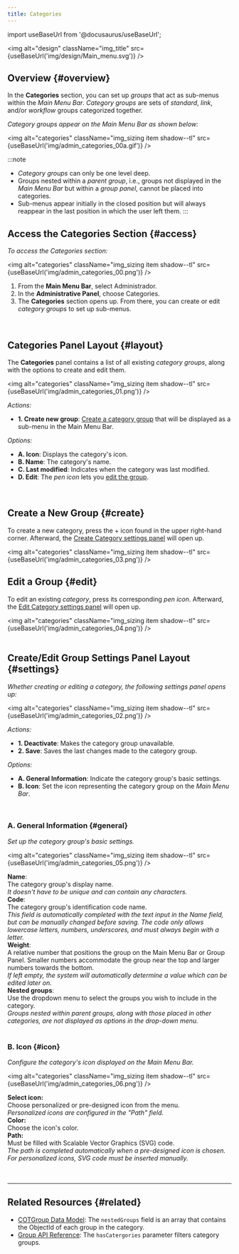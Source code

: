 ```yaml
---
title: Categories
---
```

import useBaseUrl from '@docusaurus/useBaseUrl';

<img alt="design" className="img_title" src={useBaseUrl('img/design/Main_menu.svg')} />

## Overview {#overview}

In the **Categories** section, you can set up _groups_ that act as sub-menus within the _Main Menu Bar_. _Category groups_ are sets of _standard_, _link_, and/or _workflow_ groups categorized together.

_Category groups appear on the Main Menu Bar as shown below:_

<img alt="categories" className="img_sizing item shadow--tl" src={useBaseUrl('img/admin_categories_00a.gif')} />
<br/>

:::note
- _Category groups_ can only be one level deep.
- Groups nested within a _parent group_, i.e., groups not displayed in the _Main Menu Bar_ but within a _group panel_, cannot be placed into categories.
- Sub-menus appear initially in the closed position but will always reappear in the last position in which the user left them.
:::

## Access the Categories Section {#access}
_To access the Categories section:_

<img alt="categories" className="img_sizing item shadow--tl" src={useBaseUrl('img/admin_categories_00.png')} />
<br/>

<div className="margin margin-left--lg">

1. From the **Main Menu Bar**, select <span className="badge badge--primary">Administrador</span>.
2. In the **Administrative Panel**, choose <span className="badge badge--info">Categories</span>.
3. The **Categories** section opens up. From there, you can create or edit _category groups_ to set up sub-menus.

</div>
<br/>

## Categories Panel Layout {#layout}

<div className="alert alert--secondary">

The **Categories** panel contains a list of all existing _category groups_, along with the options to create and edit them.

<img alt="categories" className="img_sizing item shadow--tl" src={useBaseUrl('img/admin_categories_01.png')} />
<br/>

<div className="margin margin-left--lg">

_Actions:_
- **1. Create new group**: [Create a category group](#create) that will be displayed as a sub-menu in the Main Menu Bar.

_Options:_
- **A. Icon**: Displays the category's icon.
- **B. Name**: The category's name.
- **C. Last modified**: Indicates when the category was last modified.
- **D. Edit**: The _pen icon_ lets you [edit the group](#edit).

</div>

</div>
<br/>

## Create a New Group {#create}
To create a new category, press the <span className="badge badge--secondary">+</span> icon found in the upper right-hand corner. Afterward, the [Create Category settings panel](#settings) will open up.

<img alt="categories" className="img_sizing item shadow--tl" src={useBaseUrl('img/admin_categories_03.png')} />
<br/>

## Edit a Group {#edit}
To edit an existing _category_, press its corresponding _pen icon_. Afterward, the [Edit Category settings panel](#settings) will open up.

<img alt="categories" className="img_sizing item shadow--tl" src={useBaseUrl('img/admin_categories_04.png')} />
<br/>
<br/>

<div className="alert alert--secondary">

## Create/Edit Group Settings Panel Layout {#settings}
_Whether creating or editing a category, the following settings panel opens up:_

<img alt="categories" className="img_sizing item shadow--tl" src={useBaseUrl('img/admin_categories_02.png')} />
<br/>

_Actions:_
- **1. Deactivate**: Makes the category group unavailable.
- **2. Save**: Saves the last changes made to the category group.

_Options:_
- **A. General Information**: Indicate the category group's basic settings.
- **B. Icon**: Set the icon representing the category group on the _Main Menu Bar_.

</div>
<br/>

<div className="alert alert--secondary">

### A. General Information {#general}
_Set up the category group's basic settings._

<img alt="categories" className="img_sizing item shadow--tl" src={useBaseUrl('img/admin_categories_05.png')} />
<br/>

<div className="container box">
<div className="row table-row-1">
<div className="col col--3"><strong>Name</strong>:</div>
<div className="col col--4">The category group's display name.</div>
<div className="col col--5"><em>It doesn't have to be unique and can contain any characters.</em></div>
</div>


<div className="row table-row-2">
<div className="col col--3"><strong>Code</strong>:</div>
<div className="col col--4">The category group's identification code name.</div>
<div className="col col--5"><em>This field is automatically completed with the text input in the Name field, but can be manually changed before saving. The code only allows lowercase letters, numbers, underscores, and must always begin with a letter.</em></div>
</div>

<div className="row table-row-1">
<div className="col col--3"><strong>Weight</strong>:</div>
<div className="col col--4">A relative number that positions the group on the Main Menu Bar or Group Panel. Smaller numbers accommodate the group near the top and larger numbers towards the bottom.</div>
<div className="col col--5"><em>If left empty, the system will automatically determine a value which can be edited later on.</em></div>
</div>

<div className="row table-row-2">
<div className="col col--3"><strong>Nested groups</strong>:</div>
<div className="col col--4">Use the dropdown menu to select the groups you wish to include in the category.</div>
<div className="col col--5"><em>Groups nested within parent groups, along with those placed in other categories, are not displayed as options in the drop-down menu.</em></div>
</div>

</div>
</div>
<br/>

<div className="alert alert--secondary">

### B. Icon {#icon}
_Configure the category's icon displayed on the Main Menu Bar._

<img alt="categories" className="img_sizing item shadow--tl" src={useBaseUrl('img/admin_categories_06.png')} />
<br/>

<div className="container box">
<div className="row table-row-1">
<div className="col col--3"><b>Select icon:</b></div>
<div className="col col--5">Choose personalized or pre-designed icon from the menu.</div>
<div className="col col--4"><em>Personalized icons are configured in the "Path" field.</em></div>
</div>
<div className="row table-row-2">
<div className="col col--3"><b>Color:</b></div>
<div className="col col--5">Choose the icon's color.</div>
<div className="col col--4"><em></em></div>
</div>
<div className="row table-row-1">
<div className="col col--3"><b>Path:</b></div>
<div className="col col--5">Must be filled with Scalable Vector Graphics (SVG) code.</div>
<div className="col col--4"><em>The path is completed automatically when a pre-designed icon is chosen. For personalized icons, SVG code must be inserted manually.</em></div>
</div>
</div>
<br/>

</div>
<br/>

---
## Related Resources {#related}
- [COTGroup Data Model](/docs/documentation/models/communication/model_groups): The `nestedGroups` field is an array that contains the ObjectId of each group in the category.
- [Group API Reference](/docs/documentation/api/communication/groups): The `hasCatergories` parameter filters category groups.
